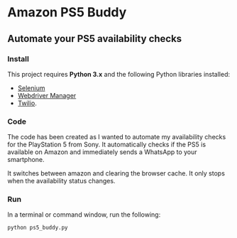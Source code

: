 # Amazon PS5 Buddy
## Automate your PS5 availability checks

### Install

This project requires **Python 3.x** and the following Python libraries installed:

- [Selenium](https://selenium-python.readthedocs.io/)
- [Webdriver Manager](https://pypi.org/project/webdriver-manager/)
- [Twilio](https://www.twilio.com/docs/libraries/python).

### Code

The code has been created as I wanted to automate my availability checks for the PlayStation 5 from Sony. It automatically checks if the PS5 is available on Amazon and immediately sends a WhatsApp to your smartphone.

It switches between amazon and clearing the browser cache. It only stops when the availability status changes.

### Run

In a terminal or command window, run the following:

```bash
python ps5_buddy.py
```  
